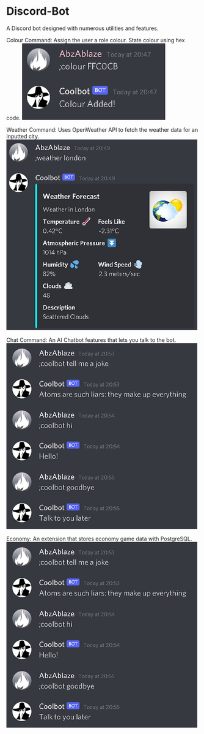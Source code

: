 # Discord-Bot
A Discord bot designed with numerous utilities and features.

Colour Command: Assign the user a role colour. State colour using hex code.
![](screenshots/colour.png)

Weather Command: Uses OpenWeather API to fetch the weather data for an inputted city.
![](screenshots/weather.png)

Chat Command: An AI Chatbot features that lets you talk to the bot.
![](screenshots/chatbot.png)

Economy: An extension that stores economy game data with PostgreSQL.
![](screenshots/chatbot.png)
